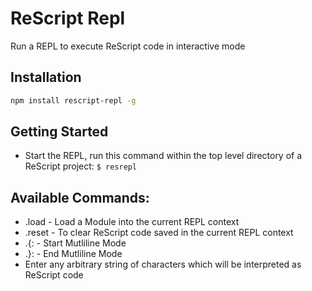 # ReScript Repl

Run a REPL to execute ReScript code in interactive mode

## Installation

```sh
npm install rescript-repl -g
```

## Getting Started
- Start the REPL, run this command within the top level directory of a ReScript project: `$ resrepl`

## Available Commands:
- .load   - Load a Module into the current REPL context
- .reset  - To clear ReScript code saved in the current REPL context
- .{:     - Start Mutliline Mode
- .}:     - End Mutliline Mode
- Enter any arbitrary string of characters which will be interpreted as ReScript code
